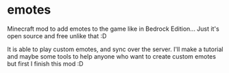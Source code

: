 # emotes
Minecraft mod to add emotes to the game like in Bedrock Edition...
Just it's open source and free unlike that :D

It is able to play custom emotes, and sync over the server.
I'll make a tutorial and maybe some tools to help anyone who want to create custom emotes but first I finish this mod :D
